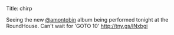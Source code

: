 Title: chirp

Seeing the new <a href="http://twitter.com/amontobin">@amontobin</a> album being performed tonight at the RoundHouse. Can't wait for 'GOTO 10' <a href="http://tny.gs/lNxbgi">http://tny.gs/lNxbgi</a>
